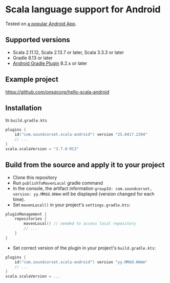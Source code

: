 # Scala language support for Android

Tested on [a popular Android App](https://play.google.com/store/apps/details?id=com.soundcorset.client.android).

## Supported versions

* Scala 2.11.12, Scala 2.13.7 or later, Scala 3.3.3 or later
* Gradle 8.13 or later
* [Android Gradle Plugin](https://developer.android.com/build/releases/gradle-plugin) 8.2.x or later

## Example project

https://github.com/onsqcorp/hello-scala-android

## Installation

In `build.gradle.kts`
```kotlin
plugins {
    id("com.soundcorset.scala-android") version "25.0417.2204"
    // ...
}
scala.scalaVersion = "3.7.0-RC2"
```

## Build from the source and apply it to your project

 * Clone this repository
 * Run `publishToMavenLocal` gradle command
 * In the console, the artifact information `groupId: com.soundcorset, version: yy.MMdd.HHmm` will be displayed (version changed for each time).
 * Set `mavenLocal()` in your project's `settings.gradle.kts`:
```kotlin
pluginManagement {
    repositories {
        mavenLocal() // needed to access local repository
        // ...
    }
}
```
 * Set correct version of the plugin in your project's `build.gradle.kts`:
```kotlin
plugins {
    id("com.soundcorset.scala-android") version "yy.MMdd.HHmm"
    // ...
}
scala.scalaVersion = ...
```
